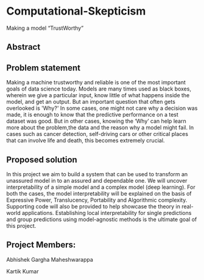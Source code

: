 # Computational-Skepticism

Making a model “​TrustWorthy​”

## Abstract

## Problem statement

Making a machine trustworthy and reliable is one of the most important goals of data science today. Models are many times used as black boxes, wherein we give a particular input, know little of what happens inside the model, and get an output. But an important question that often gets overlooked is 'Why?' In some cases, one might not care why a decision was made, it is enough to know that the predictive performance on a test dataset was good. But in other cases, knowing the ‘Why’ can help learn more about the problem,the data and the reason why a model might fail. In cases such as cancer detection, self-driving cars or other critical places that can involve life and death, this becomes extremely crucial.

## Proposed solution

In this project we aim to build a system that can be used to transform an unassured model in to an assured and dependable one. We will uncover interpretability of a simple model and a complex model \(deep learning\). For both the cases, the model interpretability will be explained on the basis of Expressive Power, Translucency, Portability and Algorithmic complexity. Supporting code will also be provided to help showcase the theory in real-world applications. Establishing local interpretability for single predictions and group predictions using model-agnostic methods is the ultimate goal of this project.

## Project Members:

Abhishek Gargha Maheshwarappa

Kartik Kumar

